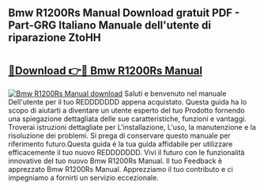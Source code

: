 ## Bmw R1200Rs Manual Download gratuit PDF - Part-GRG Italiano Manuale dell'utente di riparazione ZtoHH

# <h2><a href="http://dfbmbgu.blite.top/?on=Bmw+R1200Rs+Manual">🔗Download 👉🔴 Bmw R1200Rs Manual</a></h2>

[![Bmw R1200Rs Manual download](https://i.imgur.com/lujVjoI.png)](http://dfbmbgu.blite.top/?on=Bmw+R1200Rs+Manual)
Saluti e benvenuto nel manuale Dell'utente per il tuo REDDDDDDD appena acquistato. Questa guida ha lo scopo di aiutarti a diventare un utente esperto del tuo Prodotto fornendo una spiegazione dettagliata delle sue caratteristiche, funzioni e vantaggi. Troverai istruzioni dettagliate per L'installazione, L'uso, la manutenzione e la risoluzione dei problemi. Si prega di conservare questo manuale per riferimento futuro.Questa guida è la tua guida affidabile per utilizzare efficacemente il tuo nuovo REDDDDDDD. Vivi il futuro con le funzionalità innovative del tuo nuovo Bmw R1200Rs Manual. Il tuo Feedback è apprezzato Bmw R1200Rs Manual. Apprezziamo il tuo contributo e ci impegniamo a fornirti un servizio eccezionale.
